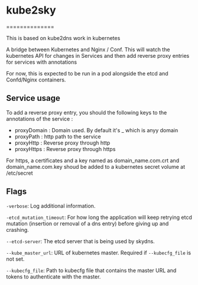 # kube2sky
==============

This is based on kube2dns work in kubernetes

A bridge between Kubernetes and Nginx / Conf.  This will watch the kubernetes API for
changes in Services and then add reverse proxy entries for services with annotations

For now, this is expected to be run in a pod alongside the etcd and Confd/Nginx
containers.

## Service usage
To add a reverse proxy entry, you should the following keys to the annotations of the service :
* proxyDomain : Domain used. By default it's _ which is anyy domain
* proxyPath : http path to the service
* proxyHttp : Reverse proxy through http
* proxyHttps : Reverse proxy through https

For https, a certificates and a key named as domain_name.com.crt and domain_name.com.key shoud be added
to a kubernetes secret volume at /etc/secret

## Flags

`-verbose`: Log additional information.

`-etcd_mutation_timeout`: For how long the application will keep retrying etcd 
mutation (insertion or removal of a dns entry) before giving up and crashing.

`--etcd-server`: The etcd server that is being used by skydns.

`--kube_master_url`: URL of kubernetes master. Required if `--kubecfg_file` is not set.

`--kubecfg_file`: Path to kubecfg file that contains the master URL and tokens to authenticate with the master.
